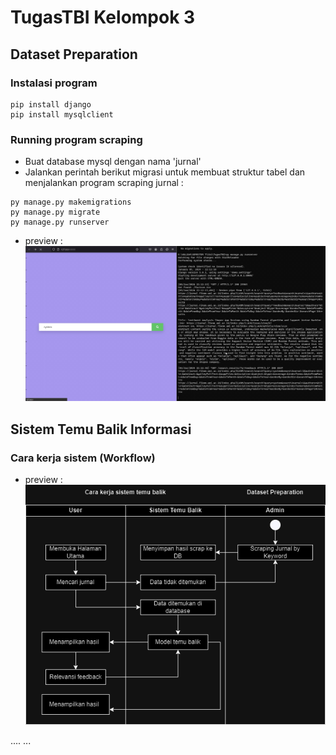 # TugasTBI Kelompok 3

## Dataset Preparation

### Instalasi program 

```
pip install django
pip install mysqlclient
```

### Running program scraping
 
- Buat database mysql dengan nama 'jurnal' 
- Jalankan perintah berikut migrasi untuk membuat struktur tabel dan menjalankan program scraping jurnal : 

```
py manage.py makemigrations
py manage.py migrate
py manage.py runserver
```

- preview :
![](./img/proses_scraping.gif)


## Sistem Temu Balik Informasi 

### Cara kerja sistem (Workflow) 

- preview :
![](./img/workflow.png)

.... 
...
